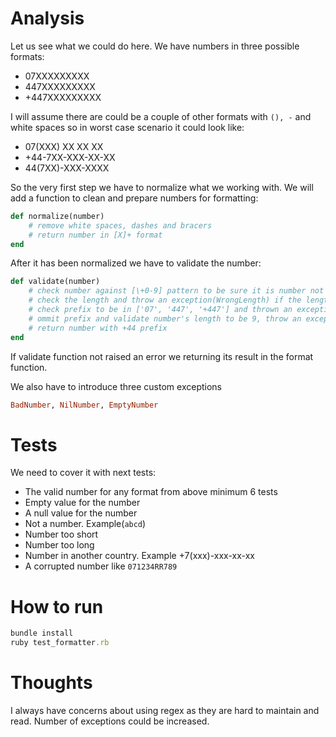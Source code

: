 # Analysis

Let us see what we could do here. We have numbers in three possible formats:

- 07XXXXXXXXX
- 447XXXXXXXXX
- +447XXXXXXXXX

I will assume there are could be a couple of other formats with `(), -` and white spaces so in worst case scenario it could look like:

- 07(XXX) XX XX XX
- +44-7XX-XXX-XX-XX
- 44(7XX)-XXX-XXXX

So the very first step we have to normalize what we working with. We will add a function to clean and prepare numbers for formatting:

```ruby
def normalize(number)
    # remove white spaces, dashes and bracers
    # return number in [X]+ format
end
```

After it has been normalized we have to validate the number:

```ruby
def validate(number)
	# check number against [\+0-9] pattern to be sure it is number not a random string and throw exception(BadNumber)
	# check the length and throw an exception(WrongLength) if the length is not between 11 to 13 
	# check prefix to be in ['07', '447', '+447'] and thrown an exception(WrongCountry)
	# ommit prefix and validate number's length to be 9, throw an exception(WrongLength)
	# return number with +44 prefix
end
```

If validate function not raised an error we returning its result in the format function.

We also have to introduce three custom exceptions 

```ruby
BadNumber, NilNumber, EmptyNumber
```

# Tests

We need to cover it with next tests:

- The valid number for any format from above minimum 6 tests
- Empty value for the number
- A null value for the number
- Not a number. Example(`abcd`)
- Number too short
- Number too long
- Number in another country. Example +7(xxx)-xxx-xx-xx
- A corrupted number like `071234RR789`

# How to run

```ruby
bundle install
ruby test_formatter.rb
```

# Thoughts

I always have concerns about using regex as they are hard to maintain and read.
Number of exceptions could be increased.